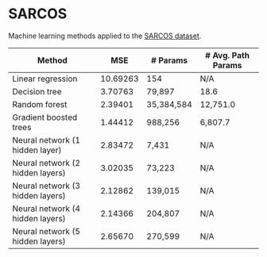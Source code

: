 SARCOS
======

Machine learning methods applied to the [SARCOS dataset](http://www.gaussianprocess.org/gpml/data/).

| Method                           | MSE      | # Params   | # Avg. Path Params |
| -------------------------------- | -------- |------------|--------------------|
| Linear regression                | 10.69263 | 154        | N/A                |
| Decision tree                    | 3.70763  | 79,897     | 18.6               |
| Random forest                    | 2.39401  | 35,384,584 | 12,751.0           |
| Gradient boosted trees           | 1.44412  | 988,256    | 6,807.7            |
| Neural network (1 hidden layer)  | 2.83472  | 7,431      | N/A                |
| Neural network (2 hidden layers) | 3.02035  | 73,223     | N/A                |
| Neural network (3 hidden layers) | 2.12862  | 139,015    | N/A                |
| Neural network (4 hidden layers) | 2.14366  | 204,807    | N/A                |
| Neural network (5 hidden layers) | 2.65670  | 270,599    | N/A                |
